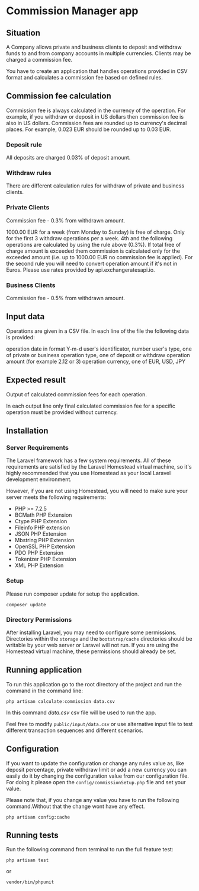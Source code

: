 # Commission Manager app

## Situation
A Company allows private and business clients to deposit and withdraw funds to and from company accounts in multiple currencies. Clients may be charged a commission fee.

You have to create an application that handles operations provided in CSV format and calculates a commission fee based on defined rules.

## Commission fee calculation

Commission fee is always calculated in the currency of the operation. For example, if you withdraw or deposit in US dollars then commission fee is also in US dollars.
Commission fees are rounded up to currency's decimal places. For example, 0.023 EUR should be rounded up to 0.03 EUR.

### Deposit rule
All deposits are charged 0.03% of deposit amount.

### Withdraw rules
There are different calculation rules for withdraw of private and business clients.

### Private Clients
Commission fee - 0.3% from withdrawn amount.

1000.00 EUR for a week (from Monday to Sunday) is free of charge. Only for the first 3 withdraw operations per a week. 4th and the following operations are calculated by using the rule above (0.3%). If total free of charge amount is exceeded them commission is calculated only for the exceeded amount (i.e. up to 1000.00 EUR no commission fee is applied).
For the second rule you will need to convert operation amount if it's not in Euros. Please use rates provided by api.exchangeratesapi.io.

### Business Clients
Commission fee - 0.5% from withdrawn amount.

## Input data
Operations are given in a CSV file. In each line of the file the following data is provided:

operation date in format Y-m-d
user's identificator, number
user's type, one of private or business
operation type, one of deposit or withdraw
operation amount (for example 2.12 or 3)
operation currency, one of EUR, USD, JPY

## Expected result
Output of calculated commission fees for each operation.

In each output line only final calculated commission fee for a specific operation must be provided without currency.



## Installation ##

### Server Requirements

The Laravel framework has a few system requirements. All of these requirements are satisfied by the Laravel Homestead virtual machine, so it's highly recommended that you use Homestead as your local Laravel development environment.

However, if you are not using Homestead, you will need to make sure your server meets the following requirements:

- PHP >= 7.2.5
- BCMath PHP Extension
- Ctype PHP Extension
- Fileinfo PHP extension
- JSON PHP Extension
- Mbstring PHP Extension
- OpenSSL PHP Extension
- PDO PHP Extension
- Tokenizer PHP Extension
- XML PHP Extension

### Setup

Please run composer update for setup the application.

`composer update`

### Directory Permissions
After installing Laravel, you may need to configure some permissions.
Directories within the `storage` and the `bootstrap/cache` directories should be
writable by your web server or Laravel will not run. If you are using
the Homestead virtual machine, these permissions should already be set.


## Running application ##

To run this application go to the root directory of the project 
and run the command in the command line:

`php artisan calculate:commission data.csv`

In this command *data.csv* csv file will be used to run the app.

Feel free to modify `public/input/data.csv` or use alternative input file to test different transaction sequences 
and different scenarios.

## Configuration
If you want to update the configuration or change any rules value as, like deposit percentage, private withdraw
limit or add a new currency you can easily do it by changing the configuration value from our configuration file.
For doing it please open the `config/commissionSetup.php` file and set your value.

Please note that, if you change any value you have to run the following command.Without that the change wont have any effect.

`php artisan config:cache`

## Running tests

Run the following command from terminal to run the full feature test:

`php artisan test`

or

`vendor/bin/phpunit`

